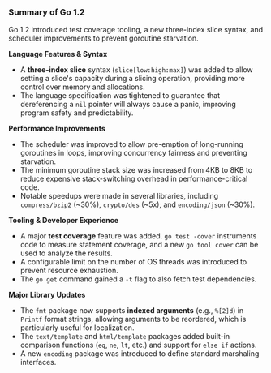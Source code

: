 ### Summary of Go 1.2

Go 1.2 introduced test coverage tooling, a new three-index slice syntax, and scheduler improvements to prevent goroutine starvation.

**Language Features & Syntax**
*   A **three-index slice** syntax (`slice[low:high:max]`) was added to allow setting a slice's capacity during a slicing operation, providing more control over memory and allocations.
*   The language specification was tightened to guarantee that dereferencing a `nil` pointer will always cause a panic, improving program safety and predictability.

**Performance Improvements**
*   The scheduler was improved to allow pre-emption of long-running goroutines in loops, improving concurrency fairness and preventing starvation.
*   The minimum goroutine stack size was increased from 4KB to 8KB to reduce expensive stack-switching overhead in performance-critical code.
*   Notable speedups were made in several libraries, including `compress/bzip2` (~30%), `crypto/des` (~5x), and `encoding/json` (~30%).

**Tooling & Developer Experience**
*   A major **test coverage** feature was added. `go test -cover` instruments code to measure statement coverage, and a new `go tool cover` can be used to analyze the results.
*   A configurable limit on the number of OS threads was introduced to prevent resource exhaustion.
*   The `go get` command gained a `-t` flag to also fetch test dependencies.

**Major Library Updates**
*   The `fmt` package now supports **indexed arguments** (e.g., `%[2]d`) in `Printf` format strings, allowing arguments to be reordered, which is particularly useful for localization.
*   The `text/template` and `html/template` packages added built-in comparison functions (`eq`, `ne`, `lt`, etc.) and support for `else if` actions.
*   A new `encoding` package was introduced to define standard marshaling interfaces.